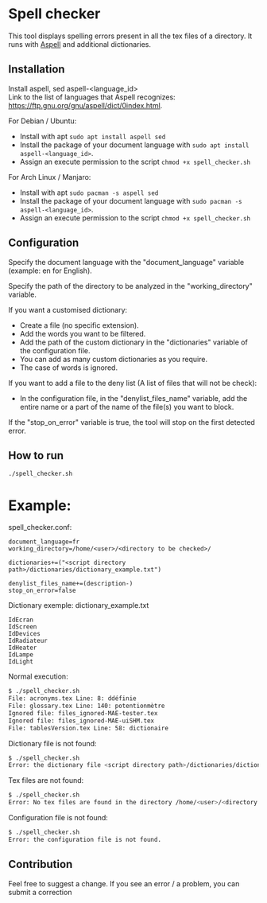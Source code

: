 # Spell checker

This tool displays spelling errors present in all the tex files of a directory. It runs with [Aspell](http://aspell.net/) and additional dictionaries. 

## Installation

Install aspell, sed aspell-<language_id> <br>
Link to the list of languages that Aspell recognizes: https://ftp.gnu.org/gnu/aspell/dict/0index.html.

For Debian / Ubuntu:
- Install with apt `sudo apt install aspell sed`
- Install the package of your document language with `sudo apt install aspell-<language_id>`. 
- Assign an execute permission to the script `chmod +x spell_checker.sh`

For Arch Linux / Manjaro:
- Install with apt `sudo pacman -s aspell sed`
- Install the package of your document language with `sudo pacman -s aspell-<language_id>`. 
- Assign an execute permission to the script `chmod +x spell_checker.sh`

## Configuration

Specify the document language with the "document_language" variable (example: en for English). 

Specify the path of the directory to be analyzed in the "working_directory" variable.

If you want a customised dictionary:
- Create a file (no specific extension).
- Add the words you want to be filtered.
- Add the path of the custom dictionary in the "dictionaries" variable of the configuration file.
- You can add as many custom dictionaries as you require.
- The case of words is ignored.

If you want to add a file to the deny list (A list of files that will not be check):
- In the configuration file, in the "denylist_files_name" variable, add the entire name or a part of the name of the file(s) you want to block.

If the "stop_on_error" variable is true, the tool will stop on the first detected error.

## How to run

`./spell_checker.sh`

# Example:

spell_checker.conf: 
```
document_language=fr
working_directory=/home/<user>/<directory to be checked>/

dictionaries+=("<script directory path>/dictionaries/dictionary_example.txt")

denylist_files_name+=(description-)
stop_on_error=false
```

Dictionary exemple: dictionary_example.txt
```
IdEcran
IdScreen
IdDevices
IdRadiateur
IdHeater
IdLampe
IdLight
```

Normal execution:

```bash
$ ./spell_checker.sh
File: acronyms.tex Line: 8: ddéfinie
File: glossary.tex Line: 140: potentionmètre
Ignored file: files_ignored-MAE-tester.tex
Ignored file: files_ignored-MAE-uiSHM.tex
File: tablesVersion.tex Line: 58: dictionaire
```

Dictionary file is not found:
```bash
$ ./spell_checker.sh
Error: the dictionary file <script directory path>/dictionaries/dictionaryExample.txt is not found.
```

Tex files are not found:
```bash
$ ./spell_checker.sh
Error: No tex files are found in the directory /home/<user>/<directory to be checked>/.
```

Configuration file is not found:
```bash
$ ./spell_checker.sh
Error: the configuration file is not found.
```

## Contribution

Feel free to suggest a change. If you see an error / a problem, you can submit a correction